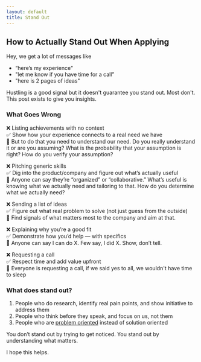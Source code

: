 ```yaml
---
layout: default
title: Stand Out
---
```


## How to Actually Stand Out When Applying

Hey, we get a lot of messages like  
- “here’s my experience"  
- "let me know if you have time for a call”   
- "here is 2 pages of ideas"  

Hustling is a good signal but it doesn't guarantee you stand out. Most don't. This post exists to give you insights.

### What Goes Wrong

❌ Listing achievements with no context  
✅ Show how your experience connects to a real need we have  
🤔 But to do that you need to understand our need. Do you really understand it or are you assuming? What is the probability that your assumption is right? How do you verify your assumption?  

❌ Pitching generic skills  
✅ Dig into the product/company and figure out what’s actually useful  
🤔 Anyone can say they’re “organized” or “collaborative.” What’s useful is knowing what we actually need and tailoring to that. How do you determine what we actually need?  

❌ Sending a list of ideas  
✅ Figure out what real problem to solve (not just guess from the outside)  
🤔 Find signals of what matters most to the company and aim at that.  

❌ Explaining why you’re a good fit  
✅ Demonstrate how you’d help — with specifics  
🤔 Anyone can say I can do X. Few say, I did X. Show, don’t tell.  

❌ Requesting a call  
✅ Respect time and add value upfront  
🤔 Everyone is requesting a call, if we said yes to all, we wouldn't have time to sleep  

### What does stand out?

1. People who do research, identify real pain points, and show initiative to address them
2. People who think before they speak, and focus on us, not them
3. People who are [problem oriented](https://medium.com/@vaishnavipandey2901/problem-first-mindset-what-why-its-important-48c940ef923d) instead of solution oriented

You don’t stand out by trying to get noticed. You stand out by understanding what matters.

I hope this helps.
